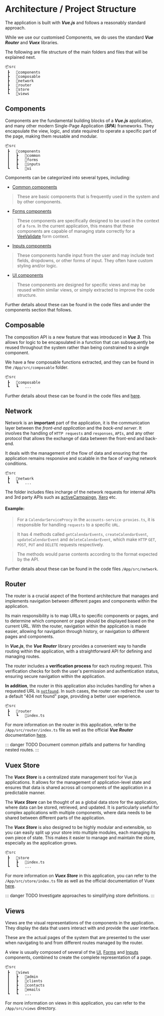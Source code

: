 # Architecture / Project Structure

The application is built with ***Vue.js*** and follows a reasonably standard approach. 

While we use our customised Components, we do uses the standard ***Vue Router*** and ***Vuex*** libraries.

The following are file structure of the main folders and files that will be explained next.

```
📦src
 ┣   📂components
 ┣   📂composable
 ┣   📂network
 ┣   📂router
 ┣   📂store
 ┗   📂views
```

## Components

Components are the fundamental building blocks of a ***Vue.js*** application, and many other modern Single-Page Application (***SPA***) frameworks. They encapsulate the view, logic, and state required to operate a specific part of the page, making them reusable and modular.

```
📦src
 ┣   📂components
 ┃   ┣   📂common
 ┃   ┣   📂forms
 ┃   ┣   📂inputs
 ┗   ┗   📂ui
```

Components can be categorized into several types, including:

- [Common components](./components-common.md)

> These are basic components that is frequently used in the system and by other components.

- [Forms components](./components-form.md)

> These components are specifically designed to be used in the context of a `form`. In the current application, this means that these components are capable of managing state correctly for a [VeeValidate](https://vee-validate.logaretm.com/v4/) form context.

- [Inputs components](./components-input.md)

> These components handle input from the user and may include text fields, dropdowns, or other forms of input. They often have custom styling and/or logic.

- [UI components](./components-ui.md)

> These components are designed for specific views and may be reused within similar views, or simply extracted to improve the code structure.

Further details about these can be found in the code files and under the components section that follows.

## Composable

The composition API is a new feature that was introduced in ***Vue 3***. This allows for logic to be encapsulated in a function that can subsequently be reused throughout the system rather than being constrained to a single component.

We have a few composable functions extracted, and they can be found in the `/App/src/composable` folder. 

```
📦src
 ┣   📂composable
 ┗   ┗   ...
```

Further details about these can be found in the code files and [here](/front-end/composable).

## Network

Network is an **important** part of the application, it is the communication layer between the *front-end application* and the *back-end server*. It involves the handling of `HTTP requests` and `responses`, `APIs`, and any other protocol that allows the exchange of data between the front-end and back-end.

It deals with the management of the flow of data and ensuring that the application remains responsive and scalable in the face of varying network conditions.

```
📦src
 ┣   📂network
 ┗   ┗   ...
```

The folder includes files incharge of the network requests for internal APIs and 3rd party APIs such as [activeCampaingn](../back-end/external-services.md#active-campaign), [Xero](../back-end/external-services.md#xero) etc.

#### Example:

> For a `CalendarServiceProcy` in the `accounts-service-proxies.ts`, it is responsible for handling `requests` to a specific `URL`. 

> It has 4 methods called `getCalendarEvents`, `createCalendarEvent`, `updateCalendarEvent` and `deleteCalendarEvent`, which make `HTTP` `GET`, `POST`, `PUT` and `DELETE` requests respectively.

> The methods would parse contents according to the format expected by the API.

Further details about these can be found in the code files `/App/src/network`.

## Router

The router is a crucial aspect of the frontend architecture that manages and implements navigation between different pages and components within the application. 

Its main responsibility is to map URLs to specific components or pages, and to determine which component or page should be displayed based on the current URL. With the router, navigation within the application is made easier, allowing for navigation through history, or navigation to different pages and components.

In ***Vue.js***, the ***Vue Router*** library provides a convenient way to handle routing within the application, with a straightforward API for defining and managing routes.

The router includes a **verification process** for each routing request. This verification checks for both the user's permission and authentication status, ensuring secure navigation within the application.

**In addition**, the router in this application also includes handling for when a requested URL is [`notfound`](./components-common.md#notfound). In such cases, the router can redirect the user to a default "404 not found" page, providing a better user experience.

```
📦src
 ┣   📂router
 ┗   ┗   📜index.ts
```

For more information on the router in this application, refer to the `/App/src/router/index.ts` file as well as the official ***Vue Router*** documentation  [here](https://router.vuejs.org/).

::: danger TODO
Document common pitfalls and patterns for handling nested routes.
:::

## Vuex Store

The ***Vuex Store*** is a centralized state management tool for Vue.js applications. It allows for the management of application-level state and ensures that data is shared across all components of the application in a predictable manner.

The ***Vuex Store*** can be thought of as a global data store for the application, where data can be stored, retrieved, and updated. It is particularly useful for complex applications with multiple components, where data needs to be shared between different parts of the application.

The ***Vuex Store*** is also designed to be highly modular and extensible, so you can easily split up your store into multiple modules, each managing its own piece of state. This makes it easier to manage and maintain the store, especially as the application grows.

```
📦src
 ┣   📂store
 ┃   ┣   📜index.ts
 ┗   ┗   ...
```

For more information on ***Vuex Store*** in this application, you can refer to the `/App/src/store/index.ts` file as well as the official documentation of Vuex [here](https://vuex.vuejs.org/guide/).

::: danger TODO
Investigate approaches to simplifying store definitions.
:::

## Views

Views are the visual representations of the components in the application. They display the data that users interact with and provide the user interface.

These are the actual pages of the system that are presented to the user when navigating to and from different routes managed by the router. 

A view is usually composed of several of the [UI](./components-ui.md), [Forms](./components-form.md) and [Inputs](./components-input.md) components, combined to create the complete representation of a page.

```
📦src
 ┣   📂views
 ┃   ┣   📂admin
 ┃   ┣   📂clients
 ┃   ┣   📂contacts
 ┃   ┣   📂emails
 ┗   ┗   ...
```

For more information on views in this application, you can refer to the `/App/src/views` directory.